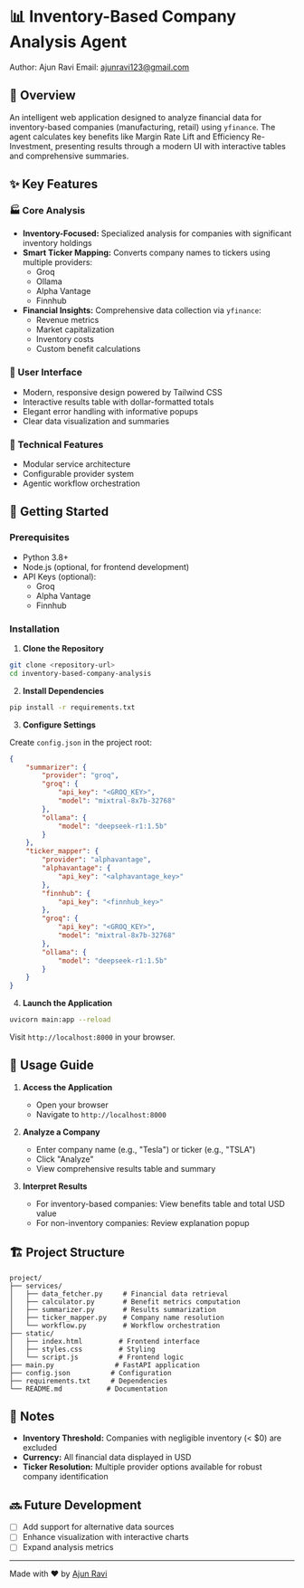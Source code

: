 # 📊 Inventory-Based Company Analysis Agent

Author: Ajun Ravi
Email: ajunravi123@gmail.com

## 🎯 Overview

An intelligent web application designed to analyze financial data for inventory-based companies (manufacturing, retail) using `yfinance`. The agent calculates key benefits like Margin Rate Lift and Efficiency Re-Investment, presenting results through a modern UI with interactive tables and comprehensive summaries.

## ✨ Key Features

### 🏭 Core Analysis
- **Inventory-Focused:** Specialized analysis for companies with significant inventory holdings
- **Smart Ticker Mapping:** Converts company names to tickers using multiple providers:
  - Groq
  - Ollama
  - Alpha Vantage
  - Finnhub
- **Financial Insights:** Comprehensive data collection via `yfinance`:
  - Revenue metrics
  - Market capitalization
  - Inventory costs
  - Custom benefit calculations

### 💫 User Interface
- Modern, responsive design powered by Tailwind CSS
- Interactive results table with dollar-formatted totals
- Elegant error handling with informative popups
- Clear data visualization and summaries

### 🔧 Technical Features
- Modular service architecture
- Configurable provider system
- Agentic workflow orchestration

## 🚀 Getting Started

### Prerequisites

- Python 3.8+
- Node.js (optional, for frontend development)
- API Keys (optional):
  - Groq
  - Alpha Vantage
  - Finnhub

### Installation

1. **Clone the Repository**
```bash
git clone <repository-url>
cd inventory-based-company-analysis
```

2. **Install Dependencies**
```bash
pip install -r requirements.txt
```

3. **Configure Settings**

Create `config.json` in the project root:
```json
{
    "summarizer": {
        "provider": "groq",
        "groq": {
            "api_key": "<GROQ_KEY>",
            "model": "mixtral-8x7b-32768"
        },
        "ollama": {
            "model": "deepseek-r1:1.5b"
        }
    },
    "ticker_mapper": {
        "provider": "alphavantage",
        "alphavantage": {
            "api_key": "<alphavantage_key>"
        },
        "finnhub": {
            "api_key": "<finnhub_key>"
        },
        "groq": {
            "api_key": "<GROQ_KEY>",
            "model": "mixtral-8x7b-32768"
        },
        "ollama": {
            "model": "deepseek-r1:1.5b"
        }
    }
}
```

4. **Launch the Application**
```bash
uvicorn main:app --reload
```

Visit `http://localhost:8000` in your browser.

## 📖 Usage Guide

1. **Access the Application**
   - Open your browser
   - Navigate to `http://localhost:8000`

2. **Analyze a Company**
   - Enter company name (e.g., "Tesla") or ticker (e.g., "TSLA")
   - Click "Analyze"
   - View comprehensive results table and summary

3. **Interpret Results**
   - For inventory-based companies: View benefits table and total USD value
   - For non-inventory companies: Review explanation popup

## 🏗 Project Structure

```
project/
├── services/
│   ├── data_fetcher.py     # Financial data retrieval
│   ├── calculator.py       # Benefit metrics computation
│   ├── summarizer.py       # Results summarization
│   ├── ticker_mapper.py    # Company name resolution
│   └── workflow.py         # Workflow orchestration
├── static/
│   ├── index.html         # Frontend interface
│   ├── styles.css         # Styling
│   └── script.js          # Frontend logic
├── main.py               # FastAPI application
├── config.json          # Configuration
├── requirements.txt     # Dependencies
└── README.md           # Documentation
```

## 📝 Notes

- **Inventory Threshold:** Companies with negligible inventory (< $0) are excluded
- **Currency:** All financial data displayed in USD
- **Ticker Resolution:** Multiple provider options available for robust company identification

## 🔜 Future Development

- [ ] Add support for alternative data sources
- [ ] Enhance visualization with interactive charts
- [ ] Expand analysis metrics

---

Made with ❤️ by [Ajun Ravi](mailto:ajunravi123@gmail.com)
